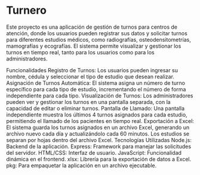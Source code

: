 # Turnero
 
Este proyecto es una aplicación de gestión de turnos para centros de atención, donde los usuarios pueden registrar sus datos y solicitar turnos para diferentes estudios médicos, como radiografías, osteodensitometrías, mamografías y ecografías. El sistema permite visualizar y gestionar los turnos en tiempo real, tanto para los usuarios como para los administradores.

Funcionalidades
Registro de Turnos: Los usuarios pueden ingresar su nombre, cédula y seleccionar el tipo de estudio que desean realizar.
Asignación de Turnos Automática: El sistema asigna un número de turno específico para cada tipo de estudio, incrementando el número de forma independiente para cada tipo.
Visualización de Turnos: Los administradores pueden ver y gestionar los turnos en una pantalla separada, con la capacidad de editar o eliminar turnos.
Pantalla de Llamado: Una pantalla independiente muestra los últimos 4 turnos asignados para cada estudio, permitiendo el llamado de los pacientes en tiempo real.
Exportación a Excel: El sistema guarda los turnos asignados en un archivo Excel, generando un archivo nuevo cada día y actualizándolo cada 60 minutos. Los estudios se separan por hojas dentro del archivo Excel.
Tecnologías Utilizadas
Node.js: Backend de la aplicación.
Express: Framework para manejar las solicitudes del servidor.
HTML/CSS: Interfaz de usuario.
JavaScript: Funcionalidad dinámica en el frontend.
xlsx: Librería para la exportación de datos a Excel.
pkg: Para empaquetar la aplicación en un archivo ejecutable.
